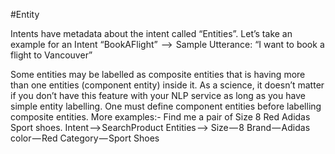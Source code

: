 #Entity

Intents have metadata about the intent called “Entities”. Let’s take an example for an Intent 
“BookAFlight”  -->
 Sample Utterance: “I want to book a flight to Vancouver”

Some entities may be labelled as composite entities that is having more than one entities (component entity) inside it. As a science, it doesn’t matter if you don’t have this feature with your NLP service as long as you have simple entity labelling. One must define component entities before labelling composite entities. 
More examples:- Find me a pair of Size 8 Red Adidas Sport shoes.
Intent —> SearchProduct
Entities —>
   Size — 8
   Brand — Adidas
   color — Red
   Category — Sport Shoes

